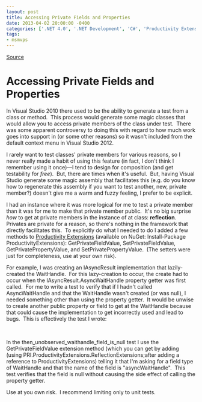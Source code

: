 ```yaml
---
layout: post
title: Accessing Private Fields and Properties
date: 2013-04-02 20:00:00 -0400
categories: ['.NET 4.0', '.NET Development', 'C#', 'Productivity Extensions']
tags:
- msmvps
---
```

[Source](http://pr-blog.azurewebsites.net/2013/04/03/accessing-private-fields-and-properties/ "Permalink to Accessing Private Fields and Properties")

# Accessing Private Fields and Properties

In Visual Studio 2010 there used to be the ability to generate a test from a class or method.  This process would generate some magic classes that would allow you to access private members of the class under test.  There was some apparent controversy to doing this with regard to how much work goes into support in (or some other reasons) so it wasn't included from the default context menu in Visual Studio 2012.

I rarely want to test classes' private members for various reasons, so I never really made a habit of using this feature (in fact, I don't think I remember using it once)—I tend to design for composition (and get testability for _free_).  But, there are times when it's useful.  But, having Visual Studio generate some magic assembly that facilitates this (e.g. do you know how to regenerate this assembly if you want to test another, new, private member?) doesn't give me a warm and fuzzy feeling, I prefer to be explicit.

I had an instance where it was more logical for me to test a private member than it was for me to make that private member public.  It's no big surprise _how_ to get at private members in the instance of at class: **reflection**.  Privates are private for a reason, so there's nothing in the framework that directly facilitates this.  To explicitly do what I needed to do I added a few methods to [Productivity Extensions][1] (available on NuGet: Install-Package ProductivityExtensions): GetPrivateFieldValue, SetPrivateFieldValue, GetPrivatePropertyValue, and SetPrivatePropertyValue.  (The setters were just for completeness, use at your own risk).

For example, I was creating an IAsyncResult implementation that lazily-created the WaitHandle.  For this lazy-creation to occur, the create had to occur when the IAsyncResult.AsyncWaitHandle property getter was first called.  For me to write a test to verify that if I hadn't called AsyncWaitHandle and that the WaitHandle wasn't created (or was null), I needed something other than using the property getter.  It would be unwise to create another public property or field to get at the WaitHandle because that could cause the implementation to get incorrectly used and lead to bugs.  This is effectively the test I wrote:

 

In the then_unobserved_waithandle_field_is_null test I use the GetPrivateFieldValue<WaitHandle> extension method (which you can get by adding (using PRI.ProductivityExtensions.ReflectionExtensions;after adding a reference to ProductivityExtensions) telling it that I'm asking for a field type of WaitHandle and that the name of the field is "asyncWaitHandle".  This test verifies that the field is null without causing the side effect of calling the property getter.

Use at you own risk.  I recommend limiting only to unit tests.

[1]: http://bit.ly/PDsKcs

